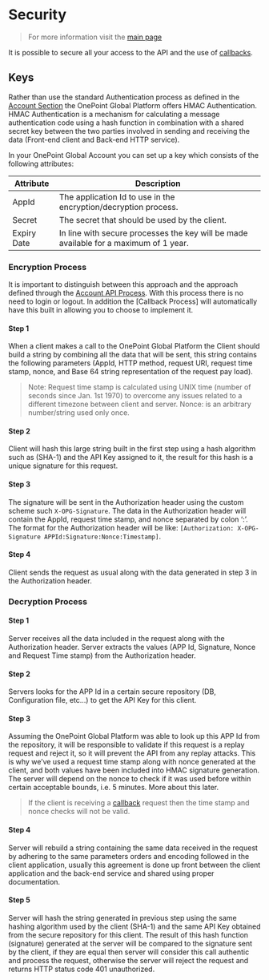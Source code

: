 # Security

> For more information visit the [main page](../README.md)

It is possible to secure all your access to the API and the use of [callbacks](Callbacks.md).

## Keys
Rather than use the standard Authentication process as defined in the [Account Section](Account.md) the OnePoint Global Platform offers HMAC Authentication. HMAC Authentication is a mechanism for calculating a message authentication code using a hash function in combination with a shared secret key between the two parties involved in sending and receiving the data (Front-end client and Back-end HTTP service).

In your OnePoint Global Account you can set up a key which consists of the following attributes:

Attribute | Description
--------- | -----------
AppId | The application Id to use in the encryption/decryption process.
Secret | The secret that should be used by the client.
Expiry Date | In line with secure processes the key will be made available for a maximum of 1 year.

### Encryption Process
It is important to distinguish between this approach and the approach defined through the [Account API Process](Account.md). With this process there is no need to login or logout. In addition the [Callback Process] will automatically have this built in allowing you to choose to implement it.

#### Step 1
When a client makes a call to the OnePoint Global Platform the Client should build a string by combining all the data that will be sent, this string contains the following parameters (AppId, HTTP method, request URI, request time stamp, nonce, and Base 64 string representation of the request pay load).

> Note: Request time stamp is calculated using UNIX time (number of seconds since Jan. 1st 1970) to overcome any issues related to a different timezone between client and server. Nonce: is an arbitrary number/string used only once.

#### Step 2
Client will hash this large string built in the first step using a hash algorithm such as (SHA-1) and the API Key assigned to it, the result for this hash is a unique signature for this request.

#### Step 3
The signature will be sent in the Authorization header using the custom scheme such `X-OPG-Signature`. The data in the Authorization header will contain the AppId, request time stamp, and nonce separated by colon ‘:’. The format for the Authorization header will be like: `[Authorization: X-OPG-Signature APPId:Signature:Nonce:Timestamp]`.

#### Step 4
Client sends the request as usual along with the data generated in step 3 in the Authorization header.

### Decryption Process

#### Step 1
Server receives all the data included in the request along with the Authorization header.
Server extracts the values (APP Id, Signature, Nonce and Request Time stamp) from the Authorization header.

#### Step 2
Servers looks for the APP Id in a certain secure repository (DB, Configuration file, etc…) to get the API Key for this client.

#### Step 3
Assuming the OnePoint Global Platform was able to look up this APP Id from the repository, it will be responsible to validate if this request is a replay request and reject it, so it will prevent the API from any replay attacks. This is why we’ve used a request time stamp along with nonce generated at the client, and both values have been included into HMAC signature generation. The server will depend on the nonce to check if it was used before within certain acceptable bounds, i.e. 5 minutes. More about this later.

> If the client is receiving a [callback](Callbacks.md) request then the time stamp and nonce checks will not be valid.

#### Step 4
Server will rebuild a string containing the same data received in the request by adhering to the same parameters orders and encoding followed in the client application, usually this agreement is done up front between the client application and the back-end service and shared using proper documentation.

#### Step 5
Server will hash the string generated in previous step using the same hashing algorithm used by the client (SHA-1) and the same API Key obtained from the secure repository for this client.
The result of this hash function (signature) generated at the server will be compared to the signature sent by the client, if they are equal then server will consider this call authentic and process the request, otherwise the server will reject the request and returns HTTP status code 401 unauthorized.
